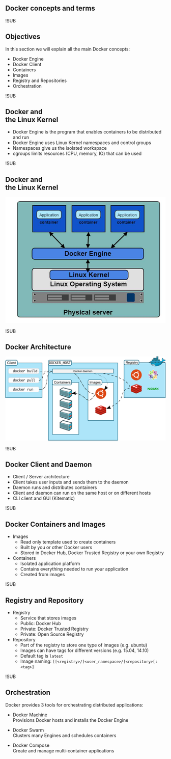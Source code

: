 ## Docker concepts and terms


!SUB
## Objectives
In this section we will explain all the main Docker concepts:

- Docker Engine
- Docker Client
- Containers
- Images
- Registry and Repositories
- Orchestration


!SUB
## Docker and <br> the Linux Kernel
- Docker Engine is the program that enables containers to be distributed and run
- Docker Engine uses Linux Kernel namespaces and control groups
- Namespaces give us the isolated workspace
- cgroups limits resources (CPU, memory, IO) that can be used


!SUB
## Docker and <br> the Linux Kernel
![Docker Stack](img/docker-stack.jpg) <!-- .element style="max-width: 50%" class="noborder" -->


!SUB
## Docker Architecture
![Docker Architecture](img/docker-architecture.svg) <!-- .element style="max-width: 75%" class="noborder" -->


!SUB
## Docker Client and Daemon
- Client / Server architecture
- Client takes user inputs and sends them to the daemon
- Daemon runs and distributes containers
- Client and daemon can run on the same host or on different hosts
- CLI client and GUI (Kitematic)


!SUB
## Docker Containers and Images
- Images
    - Read only template used to create containers
    - Built by you or other Docker users
    - Stored in Docker Hub, Docker Trusted Registry or your own Registry
- Containers
    - Isolated application platform
    - Contains everything needed to run your application
    - Created from images


!SUB
## Registry and Repository
- Registry
    - Service that stores images
    - Public: Docker Hub
    - Private: Docker Trusted Registry
    - Private: Open Source Registry
- Repository
    - Part of the registry to store one type of images (e.g. ubuntu)
    - Images can have tags for different versions (e.g. 15.04, 14.10)
    - Default tag is `latest`
    - Image naming: `[[<registry>/]<user_namespace>/]<repository>[:<tag>]`


!SUB
## Orchestration
Docker provides 3 tools for orchestrating distributed applications:

- Docker Machine
  <br>Provisions Docker hosts and installs the Docker Engine

- Docker Swarm
  <br>Clusters many Engines and schedules containers

- Docker Compose
  <br>Create and manage multi-container applications
